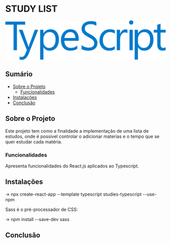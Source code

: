 # STUDY LIST

![Descrição da Imagem](imagens/typescript.png)

## Sumário

- [Sobre o Projeto](#sobre-o-projeto)
  - [Funcionalidades](#funcionalidades)
- [Instalações](#instalacao)
- [Conclusão](#conclusão)

## Sobre o Projeto

Este projeto tem como a finalidade a implementação de uma lista de estudos, onde é possivel controlar o adicionar materias e o tempo que se quer estudar cada matéria.

### Funcionalidades

Apresenta funcionalidades do React.js aplicados ao Typescript.

## Instalações

→ npx create-react-app --template typescript studies-typescript --use-npm

Sass é o pré-processador de CSS:

→ npm install --save-dev sass

## Conclusão








